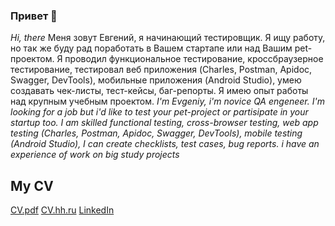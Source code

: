 ### Привет 👋
   _Hi, there_
Меня зовут Евгений, я начинающий тестировщик. Я ищу работу, но так же буду рад поработать в Вашем стартапе или над Вашим pet-проектом.
Я проводил функциональное тестирование, кроссбраузерное тестирование, тестировал веб приложения (Charles, Postman, Apidoc, Swagger, DevTools), мобильные приложения (Android Studio), умею создавать чек-листы, тест-кейсы, баг-репорты. Я имею опыт работы над крупным учебным проектом.
_I'm Evgeniy, i'm novice QA engeneer. I'm looking for a job but i'd like to test your pet-project or partisipate in  your startup too.
I am skilled functional testing, cross-browser testing, web app testing (Charles, Postman, Apidoc, Swagger, DevTools), mobile testing (Android Studio), I can create checklists, test cases, bug reports. i have an experience of work on big study projects_


## **My CV**
[CV.pdf](https://drive.google.com/file/d/1cusuuvjeBlUiqtZHEZrlPlQxbxI0-tkf/view?usp=share_link)
[CV.hh.ru](https://spb.hh.ru/resume/f77987c1ff0b39db4c0039ed1f58504c496959)
[LinkedIn](https://www.linkedin.com/in/evgeniy-astafev)

## 



<!--
**evgeniy-astafev/evgeniy-astafev** is a ✨ _special_ ✨ repository because its `README.md` (this file) appears on your GitHub profile.

Here are some ideas to get you started:

- 🔭 I’m currently working on ...
- 🌱 I’m currently learning ...
- 👯 I’m looking to collaborate on ...
- 🤔 I’m looking for help with ...
- 💬 Ask me about ...
- 📫 How to reach me: ...
- 😄 Pronouns: ...
- ⚡ Fun fact: ...
-->
